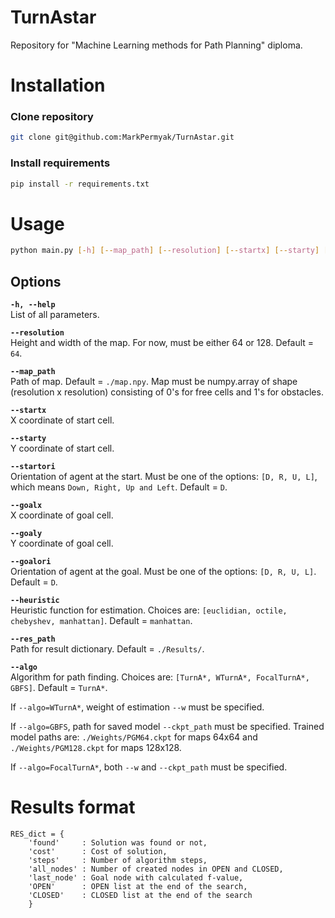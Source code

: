 # TurnAstar

Repository for "Machine Learning methods for Path Planning" diploma.


# Installation

### Clone repository

```bash
git clone git@github.com:MarkPermyak/TurnAstar.git
```

### Install requirements

```bash
pip install -r requirements.txt
```

# Usage
```bash
python main.py [-h] [--map_path] [--resolution] [--startx] [--starty] [--startori] [--goalx] [--goaly] [--goalori] [--algo] [--ckpt_path] [--w] [--heuristic] [--res_path]
```
## Options
**`-h, --help`** \
List of all parameters.

**`--resolution`**\
Height and width of the map. For now, must be either 64 or 128. Default = `64`.

**`--map_path`** \
Path of map. Default = `./map.npy`. Map must be numpy.array of shape (resolution x resolution) consisting of 0's for free cells and 1's for obstacles.

**`--startx`**\
X coordinate of start cell.

**`--starty`**\
Y coordinate of start cell.

**`--startori`**\
Orientation of agent at the start. Must be one of the options: `[D, R, U, L]`, which means `Down, Right, Up and Left`. Default = `D`.

**`--goalx`**\
X coordinate of goal cell.

**`--goaly`**\
Y coordinate of goal cell.

**`--goalori`**\
Orientation of agent at the goal. Must be one of the options: `[D, R, U, L]`. Default = `D`.

**`--heuristic`**\
Heuristic function for estimation. Choices are: `[euclidian, octile, chebyshev, manhattan]`. Default = `manhattan`.

**`--res_path`**\
Path for result dictionary. Default = `./Results/`.

**`--algo`**\
Algorithm for path finding. Choices are: `[TurnA*, WTurnA*, FocalTurnA*, GBFS]`. Default = `TurnA*`. 

If `--algo=WTurnA*`, weight of estimation `--w` must be specified.

If `--algo=GBFS`, path for saved model `--ckpt_path` must be specified. Trained model paths are: `./Weights/PGM64.ckpt` for maps 64x64 and `./Weights/PGM128.ckpt` for maps 128x128.

If `--algo=FocalTurnA*`, both `--w` and `--ckpt_path` must be specified.

# Results format

```
RES_dict = {
    'found'     : Solution was found or not,
    'cost'      : Cost of solution,
    'steps'     : Number of algorithm steps,
    'all_nodes' : Number of created nodes in OPEN and CLOSED,
    'last_node' : Goal node with calculated f-value,
    'OPEN'      : OPEN list at the end of the search,
    'CLOSED'    : CLOSED list at the end of the search
    }
```